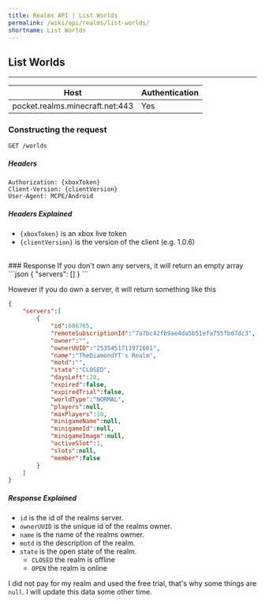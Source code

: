 ```yaml
---
title: Realms API | List Worlds
permalink: /wiki/api/realms/list-worlds/
shortname: List Worlds
---
```

## List Worlds

---

|Host|Authentication|
|----|--------------|
|pocket.realms.minecraft.net:443|Yes|
  
### Constructing the request
```
GET /worlds 
```
  
##### Headers
```http
Authorization: {xboxToken}
Client-Version: {clientVersion}
User-Agent: MCPE/Android
```
  
##### Headers Explained
* `{xboxToken}` is an xbox live token  
* `{clientVersion}` is the version of the client (e.g. 1.0.6)  
  
<br>
### Response
If you don't own any servers, it will return an empty array
```json
{
    "servers": []
}
```
  
However if you do own a server, it will return something like this
```json
{
    "servers":[
        {
            "id":686765,
            "remoteSubscriptionId":"7a7bc42fb9ae4da5b51efa755fbd7dc3",
            "owner":"",
            "ownerUUID":"2535451711971661",
            "name":"TheDiamondYT's Realm",
            "motd":"",
            "state":"CLOSED",
            "daysLeft":28,
            "expired":false,
            "expiredTrial":false,
            "worldType":"NORMAL",
            "players":null,
            "maxPlayers":10,
            "minigameName":null,
            "minigameId":null,
            "minigameImage":null,
            "activeSlot":1,
            "slots":null,
            "member":false
        }
    ]
}
```
  
##### Response Explained 
* `id` is the id of the realms server.  
* `ownerUUID` is the unique id of the realms owner.  
* `name` is the name of the realms owmer.  
* `motd` is the description of the realm.
* `state` is the open state of the realm. 
  * `CLOSED` the realm is offline  
  * `OPEN` the realm is online  
  
I did not pay for my realm and used the free trial, that's why some things are `null`. I will update this data some other time.
